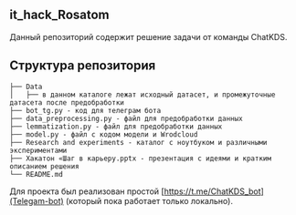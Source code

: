 ## it_hack_Rosatom

Данный репозиторий содержит решение задачи от команды ChatKDS.

## Структура репозитория

```
├── Data
│   ├── в данном каталоге лежат исходный датасет, и промежуточные датасета после предобработки
├── bot_tg.py - код для телеграм бота
├── data_preprocessing.py - файл для предобработки данных
├── lemmatization.py - файл для предобработки данных
├── model.py - файл с кодом модели и Wrodcloud
├── Research and experiments - каталог с ноутбуком и различными экспериментами
├── Хакатон «Шаг в карьеру.pptx - презентация с идеями и кратким описанием решения
└── README.md
```

Для проекта был реализован простой [https://t.me/ChatKDS_bot](Telegam-bot) (который пока работает только локально).

